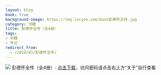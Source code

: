 ```yaml
---
layout: blog
book: true
background-image: https://img.locyoo.com/book彭德怀全传.jpg
category: 书籍
title: 彭德怀全传（全4册）
tags:
- 书籍
- 传记
redirect_from:
  - /2024/03/彭德怀全传/
---
```

![](https://img.locyoo.com/book彭德怀全传.jpg)
彭德怀全传（全4册）: <a name = "ref1" href="https://url18.ctfile.com/f/50983618-1040493178-b277d2?p=3619">点击下载</a>，访问密码请点击右上方“关于”自行查看
